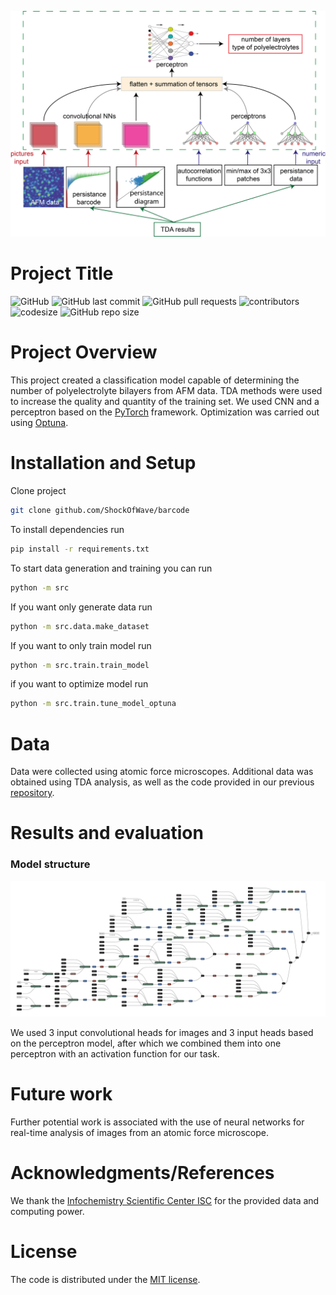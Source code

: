 ![](images/Barcode_PNG.png)

# Project Title

![GitHub](https://img.shields.io/github/license/ShockOfWave/polyelectrolytes_recognition)
![GitHub last commit](https://img.shields.io/github/last-commit/ShockOfWave/polyelectrolytes_recognition)
![GitHub pull requests](https://img.shields.io/github/issues-pr/ShockOfWave/polyelectrolytes_recognition)
![contributors](https://img.shields.io/github/contributors/ShockOfWave/polyelectrolytes_recognition) 
![codesize](https://img.shields.io/github/languages/code-size/ShockOfWave/polyelectrolytes_recognition)
![GitHub repo size](https://img.shields.io/github/repo-size/ShockOfWave/polyelectrolytes_recognition)

# Project Overview

This project created a classification model capable of determining the number of polyelectrolyte bilayers from AFM data. TDA methods were used to increase the quality and quantity of the training set. We used CNN and a perceptron based on the [PyTorch](https://pytorch.org) framework. Optimization was carried out using [Optuna](https://optuna.org).

# Installation and Setup

Clone project
```bash
git clone github.com/ShockOfWave/barcode
```

To install dependencies run
```bash
pip install -r requirements.txt
```

To start data generation and training you can run
```bash
python -m src
```

If you want only generate data run

```bash
python -m src.data.make_dataset
```

If you want to only train model run

```bash
python -m src.train.train_model
```

if you want to optimize model run

```bash
python -m src.train.tune_model_optuna
```

# Data

Data were collected using atomic force microscopes. Additional data was obtained using TDA analysis, as well as the code provided in our previous [repository](https://github.com/ShockOfWave/barcode).

# Results and evaluation

### Model structure

![alt text](images/multimodal_classifier.onnx.svg)

We used 3 input convolutional heads for images and 3 input heads based on the perceptron model, after which we combined them into one perceptron with an activation function for our task.

# Future work
Further potential work is associated with the use of neural networks for real-time analysis of images from an atomic force microscope.

# Acknowledgments/References
We thank the [Infochemistry Scientific Center ISC](infochemistry.ru) for the provided data and computing power.

# License
The code is distributed under the [MIT license](https://opensource.org/license/mit/).